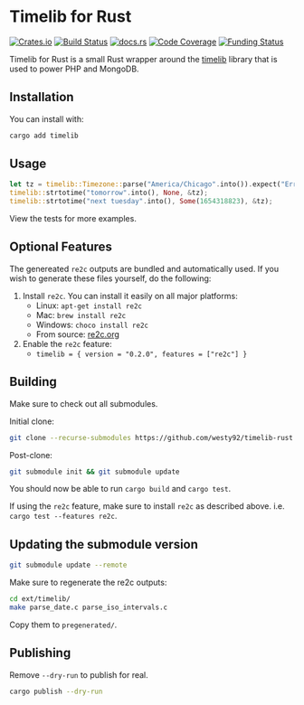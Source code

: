 # Timelib for Rust

[![Crates.io](https://img.shields.io/crates/v/timelib)](https://crates.io/crates/timelib)
[![Build Status](https://github.com/westy92/timelib-rust/actions/workflows/ci.yml/badge.svg)](https://github.com/westy92/timelib-rust/actions/workflows/ci.yml)
[![docs.rs](https://img.shields.io/docsrs/timelib)](https://docs.rs/timelib)
[![Code Coverage](https://codecov.io/gh/westy92/timelib-rust/branch/main/graph/badge.svg)](https://codecov.io/gh/westy92/timelib-rust)
[![Funding Status](https://img.shields.io/github/sponsors/westy92)](https://github.com/sponsors/westy92)

Timelib for Rust is a small Rust wrapper around the [timelib](https://github.com/derickr/timelib) library that is used to power PHP and MongoDB.

## Installation

You can install with:

```bash
cargo add timelib
```

## Usage

```rust
let tz = timelib::Timezone::parse("America/Chicago".into()).expect("Error parsing timezone!");
timelib::strtotime("tomorrow".into(), None, &tz);
timelib::strtotime("next tuesday".into(), Some(1654318823), &tz);
```

View the tests for more examples.

## Optional Features

The genereated `re2c` outputs are bundled and automatically used. If you wish to generate these files yourself, do the following:

1. Install `re2c`. You can install it easily on all major platforms:
    - Linux: `apt-get install re2c`
    - Mac: `brew install re2c`
    - Windows: `choco install re2c`
    - From source: [re2c.org](https://re2c.org/)
1. Enable the `re2c` feature:
    - `timelib = { version = "0.2.0", features = ["re2c"] }`

## Building

Make sure to check out all submodules.

Initial clone:

```bash
git clone --recurse-submodules https://github.com/westy92/timelib-rust
```

Post-clone:

```bash
git submodule init && git submodule update
```

You should now be able to run `cargo build` and `cargo test`.

If using the `re2c` feature, make sure to install `re2c` as described above. i.e. `cargo test --features re2c`.

## Updating the submodule version

```bash
git submodule update --remote
```

Make sure to regenerate the re2c outputs:

```bash
cd ext/timelib/
make parse_date.c parse_iso_intervals.c
```

Copy them to `pregenerated/`.

## Publishing

Remove `--dry-run` to publish for real.

```bash
cargo publish --dry-run
```
